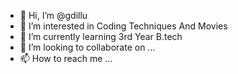 - 👋 Hi, I’m @gdillu
- 👀 I’m interested in Coding Techniques And Movies
- 🌱 I’m currently learning 3rd Year B.tech
- 💞️ I’m looking to collaborate on ...
- 📫 How to reach me ...

<!---
gdillu/gdillu is a ✨ special ✨ repository because its `README.md` (this file) appears on your GitHub profile.
You can click the Preview link to take a look at your changes.
--->
